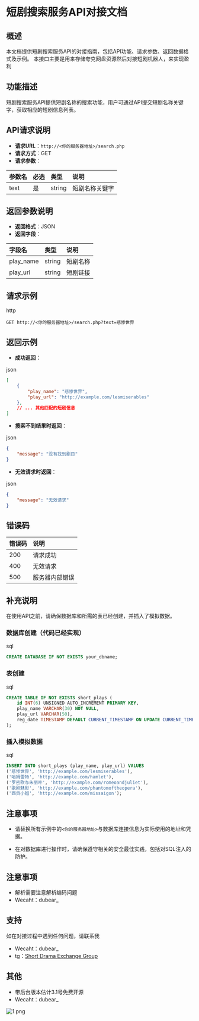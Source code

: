 # 短剧搜索服务API对接文档

## 概述

本文档提供短剧搜索服务API的对接指南，包括API功能、请求参数、返回数据格式及示例。
本接口主要是用来存储夸克网盘资源然后对接短剧机器人，来实现盈利

## 功能描述

短剧搜索服务API提供短剧名称的搜索功能，用户可通过API提交短剧名称关键字，获取相应的短剧信息列表。

## API请求说明

- **请求URL**：`http://<你的服务器地址>/search.php`
- **请求方式**：GET
- **请求参数**：

| 参数名 | 必选 | 类型   | 说明           |
| :----- | :--- | :----- | :------------- |
| text   | 是   | string | 短剧名称关键字 |

## 返回参数说明

- **返回格式**：JSON
- **返回字段**：

| 字段名    | 类型   | 说明     |
| :-------- | :----- | :------- |
| play_name | string | 短剧名称 |
| play_url  | string | 短剧链接 |

## 请求示例

http

```http
GET http://<你的服务器地址>/search.php?text=悲惨世界
```

## 返回示例

- **成功返回**：

json

```json
[
    {
        "play_name": "悲惨世界",
        "play_url": "http://example.com/lesmiserables"
    },
    // ... 其他匹配的短剧信息
]
```

- **搜索不到结果时返回**：

json

```json
{
    "message": "没有找到剧目"
}
```

- **无效请求时返回**：

json

```json
{
    "message": "无效请求"
}
```

## 错误码

| 错误码 | 说明           |
| :----- | :------------- |
| 200    | 请求成功       |
| 400    | 无效请求       |
| 500    | 服务器内部错误 |

## 补充说明

在使用API之前，请确保数据库和所需的表已经创建，并插入了模拟数据。

### 数据库创建（代码已经实现）

sql

```sql
CREATE DATABASE IF NOT EXISTS your_dbname;
```

### 表创建

sql

```sql
CREATE TABLE IF NOT EXISTS short_plays (
    id INT(6) UNSIGNED AUTO_INCREMENT PRIMARY KEY,
    play_name VARCHAR(30) NOT NULL,
    play_url VARCHAR(50),
    reg_date TIMESTAMP DEFAULT CURRENT_TIMESTAMP ON UPDATE CURRENT_TIMESTAMP
);
```

### 插入模拟数据

sql

```sql
INSERT INTO short_plays (play_name, play_url) VALUES
('悲惨世界', 'http://example.com/lesmiserables'),
('哈姆雷特', 'http://example.com/hamlet'),
('罗密欧与朱丽叶', 'http://example.com/romeoandjuliet'),
('歌剧魅影', 'http://example.com/phantomoftheopera'),
('西贡小姐', 'http://example.com/missaigon');
```

## 注意事项

- 请替换所有示例中的`<你的服务器地址>`与数据库连接信息为实际使用的地址和凭据。

- 在对数据库进行操作时，请确保遵守相关的安全最佳实践，包括对SQL注入的防护。

  
## 注意事项
- 解析需要注意解析编码问题
- Wecaht：dubear_

## 支持
如在对接过程中遇到任何问题，请联系我
- Wecaht：dubear_ 
- tg：[Short Drama Exchange Group](https://t.me/+qzJ8BZMCbXI1NDg1)



## 其他
- 带后台版本估计3.1号免费开源
- Wecaht：dubear_

  
 ![1.png](https://s2.loli.net/2024/03/29/bUMI691NYCPKcya.png)

